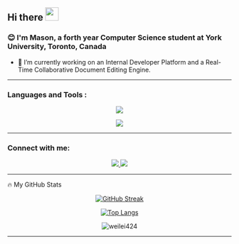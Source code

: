 ## Hi there <img src="https://media.giphy.com/media/hvRJCLFzcasrR4ia7z/giphy.gif" width="30px"/>
### :blush: I'm Mason, a forth year Computer Science student at York University, Toronto, Canada


- 🔭 I’m currently working on an Internal Developer Platform and a Real-Time Collaborative Document Editing Engine.
<!-- - 🌱 I’m currently learning Spring Cloud and Spark. -->
<!--- 👯 I’m looking to collaborate on web applications, RESTful APIs and midware implementations in Java or Go.-->
<!-- 🤔 I’m looking for a Java/Go backend development mentor -->

---


### Languages and Tools :
<p align="center">
  <a href="#">
    <img src="https://skillicons.dev/icons?i=java,go,spring,mysql,redis,kafka,docker,kubernetes" />
  </a>
</p>
<p align="center">
  <a href="#">
    <img src="https://skillicons.dev/icons?i=aws,gcp,terraform,grafana,prometheus,linux,githubactions,git" />
  </a>
</p>
<!-- <p align="center">
  <a href="#">
    <img src="https://skillicons.dev/icons?i=linux,maven,gradle" />
  </a>
</p> -->


---

### Connect with me:
<p align="center">
  <a href="https://www.linkedin.com/in/zhenxu-wang/">
    <img src="https://skillicons.dev/icons?i=linkedin" />
  </a>
  <a href="https://discord.com/users/204431902080237569">
    <img src="https://skillicons.dev/icons?i=discord" />
  </a>
</p>

---


:fire: My GitHub Stats 
<div align="center">
  
  [![GitHub Streak](http://github-readme-streak-stats.herokuapp.com?user=Weilei424&theme=dark&background=000000)](https://git.io/streak-stats)
    
  [![Top Langs](https://github-readme-stats.vercel.app/api/top-langs/?username=Weilei424&layout=compact&theme=vision-friendly-dark)](https://github.com/anuraghazra/github-readme-stats)
    
  <p align="center"><img src="https://komarev.com/ghpvc/?username=weilei424&label=Profile%20views&color=0e75b6&style=flat" alt="weilei424" /> </p>
</div>


---

<!--
- 💬 Ask me about ...
- 📫 How to reach me: ...
- 😄 Pronouns: ...
- ⚡ Fun fact: ...
-->
